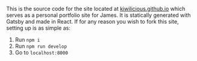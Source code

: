 This is the source code for the site located at [kiwilicious.github.io](https://kiwilicious.github.io/)
which serves as a personal portfolio site for James. It is statically generated with Gatsby and made
in React. If for any reason you wish to fork this site, setting up is as simple as:

1. Run `npm i`
2. Run `npm run develop`
3. Go to `localhost:8000`